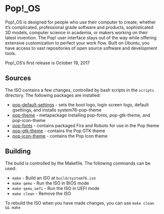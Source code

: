 # Pop!\_OS

Pop!\_OS is designed for people who use their computer to create; whether it’s complicated, professional grade software and products, sophisticated 3D models, computer science in academia, or makers working on their latest invention. The Pop! user interface stays out of the way while offering extensive customization to perfect your work flow. Built on Ubuntu, you have access to vast repositories of open source software and development tools.

Pop!\_OS’s first release is October 19, 2017

## Sources

The ISO contains a few changes, controlled by bash scripts in the `scripts` directory. The following packages are installed:

- [pop-default-settings](https://github.com/pop-default-settings) - sets the boot logo, login screen logo, default gsettings, and installs system76-pop-theme
- [pop-theme](https://github.com/pop-theme) - metapackage installing pop-fonts, pop-gtk-theme, and pop-icon-theme
- [pop-fonts](https://github.com/pop-fonts) - contains packaged Fira and Roboto for use in the Pop theme
- [pop-gtk-theme](https://github.com/pop-gtk-theme) - contains the Pop GTK theme
- [pop-icon-theme](https://github.com/pop-icon-theme) - contains the Pop Icon theme

## Building

The build is controlled by the Makefile. The following commands can be used:
- `make` - Build an ISO at `build/system76.iso`
- `make qemu` - Run the ISO in BIOS mode
- `make qemu_uefi` - Run the ISO in UEFI mode
- `make clean` - Remove the ISO

To rebuild the ISO when you have made changes, you can use `make clean && make`
